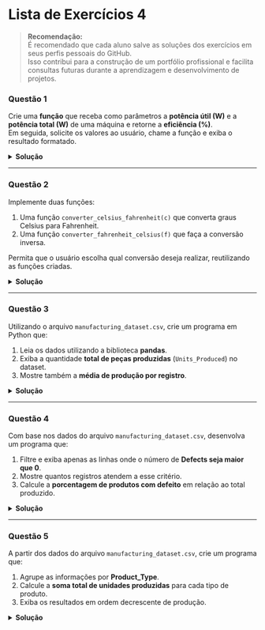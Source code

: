 # Lista de Exercícios 4

> **Recomendação:**  
É recomendado que cada aluno salve as soluções dos exercícios em seus perfis pessoais do GitHub.  
Isso contribui para a construção de um portfólio profissional e facilita consultas futuras
durante a aprendizagem e desenvolvimento de projetos.

### Questão 1
Crie uma **função** que receba como parâmetros a **potência útil (W)** e a **potência total (W)** de uma máquina e retorne a **eficiência (%)**.  
Em seguida, solicite os valores ao usuário, chame a função e exiba o resultado formatado.

<details>
<summary><strong>Solução</strong></summary>

```python
# Definição da função para calcular a eficiência
def calcular_eficiencia(potencia_util, potencia_total):
    eficiencia = (potencia_util / potencia_total) * 100
    return eficiencia

# Programa principal
potencia_util = float(input("Digite a potência útil da máquina (W): "))
potencia_total = float(input("Digite a potência total da máquina (W): "))

resultado = calcular_eficiencia(potencia_util, potencia_total)

# Exibição do resultado formatado com 2 casas decimais
print(f"A eficiência da máquina é de {resultado:.2f}%")
```
</details> 

<hr>

### Questão 2 
Implemente duas funções:
1. Uma função `converter_celsius_fahrenheit(c)` que converta graus Celsius para Fahrenheit.  
2. Uma função `converter_fahrenheit_celsius(f)` que faça a conversão inversa.  

Permita que o usuário escolha qual conversão deseja realizar, reutilizando as funções criadas.

<details>
<summary><strong>Solução</strong></summary>

```python
# Função para converter Celsius para Fahrenheit
def converter_celsius_fahrenheit(celsius):
    return (celsius * 9/5) + 32

# Função para converter Fahrenheit para Celsius
def converter_fahrenheit_celsius(fahrenheit):
    return (fahrenheit - 32) * 5/9

# Programa principal
temperatura = float(input("Digite a temperatura: "))
escala = input("Informe a escala da temperatura digitada (C para Celsius / F para Fahrenheit): ").strip().upper()

# Condicional para realizar a conversão correta
if escala == "C":
    resultado = converter_celsius_fahrenheit(temperatura)
    print(f"{temperatura:.2f}°C equivalem a {resultado:.2f}°F")
elif escala == "F":
    resultado = converter_fahrenheit_celsius(temperatura)
    print(f"{temperatura:.2f}°F equivalem a {resultado:.2f}°C")
else:
    print("Escala inválida! Por favor, utilize 'C' para Celsius ou 'F' para Fahrenheit.")
```
</details>

<hr>

### Questão 3 
Utilizando o arquivo `manufacturing_dataset.csv`, crie um programa em Python que:
1. Leia os dados utilizando a biblioteca **pandas**.  
2. Exiba a quantidade **total de peças produzidas** (`Units_Produced`) no dataset.  
3. Mostre também a **média de produção por registro**.

<details>
<summary><strong>Solução</strong></summary>

```python
import pandas as pd

# Leitura do arquivo CSV
df = pd.read_csv("manufacturing_dataset.csv")

# Soma total de peças produzidas
total_produzidas = df["Units Produced"].sum()

# Média de produção por registro
media_producao = df["Units Produced"].mean()

# Exibição dos resultados
print(f"Total de peças produzidas: {total_produzidas}")
print(f"Média de produção por registro: {media_producao:.2f}")
```
</details>

<hr>

### Questão 4 
Com base nos dados do arquivo `manufacturing_dataset.csv`, desenvolva um programa que:
1. Filtre e exiba apenas as linhas onde o número de **Defects seja maior que 0**.  
2. Mostre quantos registros atendem a esse critério.  
3. Calcule a **porcentagem de produtos com defeito** em relação ao total produzido.

<details>
<summary><strong>Solução</strong></summary>

```python
import pandas as pd

# Leitura do arquivo CSV
df = pd.read_csv("manufacturing_dataset.csv")

# Filtrar linhas com defeitos
produtos_com_defeito = df.query('Defects > 0')

# Contagem de registros com defeitos
qtd_com_defeito = len(produtos_com_defeito)

# Cálculo da porcentagem de produtos defeituosos
total_produzidas = df["Units Produced"].sum()
total_defeituosas = produtos_com_defeito["Defects"].sum()
porcentagem_defeitos = (total_defeituosas / total_produzidas) * 100

# Exibição dos resultados
print("Registros com defeitos encontrados:")
display(produtos_com_defeito)

print(f"\nQuantidade de registros com defeitos: {qtd_com_defeito}")
print(f"Porcentagem de produtos com defeito: {porcentagem_defeitos:.2f}%")
```
</details>  

<hr>

### Questão 5
A partir dos dados do arquivo `manufacturing_dataset.csv`, crie um programa que:
1. Agrupe as informações por **Product_Type**.  
2. Calcule a **soma total de unidades produzidas** para cada tipo de produto.  
3. Exiba os resultados em ordem decrescente de produção. 

<details>
<summary><strong>Solução</strong></summary>

```python
import pandas as pd

# Leitura do arquivo CSV
df = pd.read_csv("manufacturing_dataset.csv")

# Agrupar por tipo de produto e somar unidades
producao_por_tipo = df.groupby("Product Type")["Units Produced"].sum()

# Ordenar resultados em ordem decrescente
producao_ordenada = producao_por_tipo.sort_values(ascending=False)

# Exibir resultados
print("Produção total por tipo de produto:")
print(producao_ordenada)
```
</details>